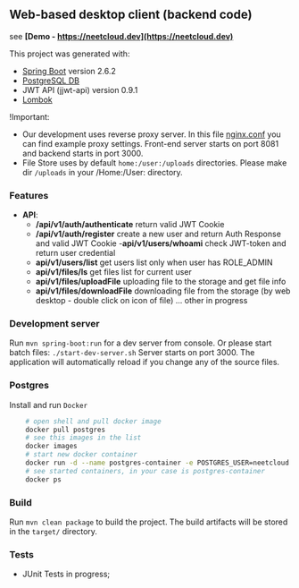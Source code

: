 ## Web-based desktop client (backend code)

see **[Demo - https://neetcloud.dev](https://neetcloud.dev)**

This project was generated with:

- [Spring Boot](https://spring.io) version 2.6.2
- [PostgreSQL DB](https://www.postgresql.org)
- JWT API (jjwt-api) version 0.9.1
- [Lombok](https://projectlombok.org)

!Important: 
- Our development uses reverse proxy server. In this file [nginx.conf](./nginx/nginx.conf) you can find example proxy settings. Front-end server starts on port 8081 and backend starts in port 3000. 
- File Store uses by default ```home:/user:/uploads``` directories. Please make dir ```/uploads``` in your /Home:/User: directory.

### **Features**
- **API**:
	- **/api/v1/auth/authenticate** return valid JWT Cookie
	- **/api/v1/auth/register** create a new user and return Auth Response and valid JWT Cookie
	-**api/v1/users/whoami** check JWT-token and return user credential
	- **api/v1/users/list** get users list only when user has ROLE_ADMIN
	- **api/v1/files/ls** get files list for current user
	- **api/v1/files/uploadFile** uploading file to the storage and get file info
	- **api/v1/files/downloadFile** downloading file from the storage (by web desktop - double click on icon of file)
	... other in progress

### Development server

Run `mvn spring-boot:run` for a dev server from console.
Or please start batch files: `./start-dev-server.sh`
Server starts on port 3000. The application will automatically reload if you change any of the source files.

### Postgres
Install and run `Docker`
```bash
	# open shell and pull docker image 
	docker pull postgres
	# see this images in the list
	docker images
	# start new docker container
	docker run -d --name postgres-container -e POSTGRES_USER=neetcloud -e POSTGRES_PASSWORD=password -p 5432:5432 -v data:/var/lib/postgresql/data postgres
	# see started containers, in your case is postgres-container
	docker ps
```

### Build

Run `mvn clean package` to build the project. The build artifacts will be stored in the `target/` directory.


### Tests

- JUnit Tests in progress;
